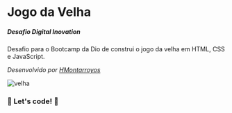 #  Jogo da Velha 
##### Desafio Digital Inovation 

Desafio para o Bootcamp da Dio de construi o jogo da velha em HTML, CSS e JavaScript.

<i>Desenvolvido por [HMontarroyos](https://github.com/HMontarroyos)</i>

![velha](https://user-images.githubusercontent.com/60220406/138487187-3f81f62b-dc3a-4297-8190-64a95de67d20.gif)

### 🚀 Let's code! 🚀
